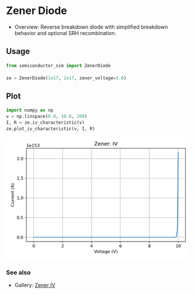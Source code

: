 # Zener Diode

- Overview: Reverse breakdown diode with simplified breakdown behavior and optional
  SRH recombination.

## Usage

```python
from semiconductor_sim import ZenerDiode

ze = ZenerDiode(1e17, 1e17, zener_voltage=5.0)
```

## Plot

```python
import numpy as np
v = np.linspace(0.0, 10.0, 200)
I, R = ze.iv_characteristic(v)
ze.plot_iv_characteristic(v, I, R)
```

![Zener: IV](../images/zener_iv.png)

### See also

- Gallery: [Zener IV](../gallery.md#other-devices)
